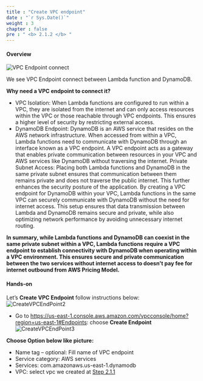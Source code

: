```yaml
---
title : "Create VPC endpoint"
date : "`r Sys.Date()`"
weight : 3
chapter : false
pre : " <b> 2.1.2 </b> "
---
```



#### Overview

![VPC Endpoint connect ](/aws-stutdy-group-workshop/images/2/CreateVPCEndPoint1.jpeg?featherlight=false&width=100pc)

We see VPC Endpoint connect between Lambda function and DynamoDB.

**Why need a VPC endpoint to connect it?**

+ VPC Isolation: When Lambda functions are configured to run within a VPC, they are isolated from the internet and can only access resources within the VPC or those reachable through VPC endpoints. This ensures a higher level of security by restricting external access.
+ DynamoDB Endpoint: DynamoDB is an AWS service that resides on the AWS network infrastructure. When accessed from within a VPC, Lambda functions need to communicate with DynamoDB through an interface known as a VPC endpoint. A VPC endpoint acts as a gateway that enables private communication between resources in your VPC and AWS services like DynamoDB without traversing the internet.
Private Subnet Access: Placing both Lambda functions and DynamoDB in the same private subnet ensures that communication between them remains private and does not traverse the public internet. This further enhances the security posture of the application.
By creating a VPC endpoint for DynamoDB within your VPC, Lambda functions in the same VPC can securely communicate with DynamoDB without the need for internet access. This setup ensures that data transmission between Lambda and DynamoDB remains secure and private, while also optimizing network performance by avoiding unnecessary internet routing.

**In summary, while Lambda functions and DynamoDB can coexist in the same private subnet within a VPC, Lambda functions require a VPC endpoint to establish connectivity with DynamoDB when operating within a VPC environment. This ensures secure and private communication between the two services without internet access to doesn't pay fee for internet outbound from AWS Pricing Model.**

#### Hands-on
Let’s **Create VPC Endpoint** follow instructions below:
![CreateVPCEndPoint2](/aws-stutdy-group-workshop/images/2/CreateVPCEndPoint2.jpeg?featherlight=false&width=100pc)
+ Go to https://us-east-1.console.aws.amazon.com/vpcconsole/home?region=us-east-1#Endpoints: choose **Create Endpoint**
![CreateVPCEndPoint3](/aws-stutdy-group-workshop/images/2/CreateVPCEndPoint3.jpeg?featherlight=false&width=100pc)

**Choose Option below like picture:** 

+ Name tag – optional: Fill name of VPC endpoint
+ Service category: AWS services
+ Services: com.amazonaws.us-east-1.dynamodb
+ VPC: select vpc we created at [Step 2.1.1](../2.1.1.-create-vpc-subnet-route-table/)

